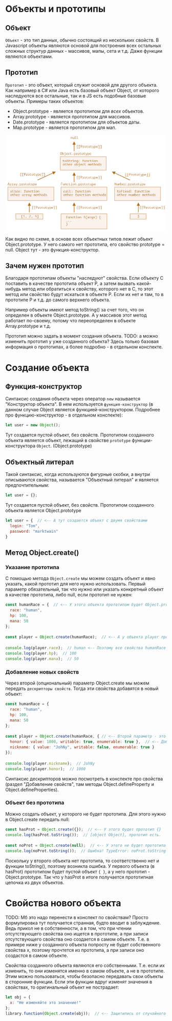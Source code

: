 # Объекты и прототипы

## Объект

`Объект` - это тип данных, обычно состоящий из нескольких свойств. В Javascript объекты являются основой для построения всех остальных сложных структур данных - массивов, мапы, сета и т.д. Даже функции являются объектами.

## Прототип

`Прототип` - это объект, который служит основой для другого объекта. Как например в C# или Java есть базовый объект Object, от которого наследуются все остальные, так и в JS есть подобные базовые объекты. Примеры таких объектов:

* Object.prototype - является прототипом для *всех* объектов.
* Array.prototype - является прототипом для массивов.
* Date.prototype - является прототипом для объектов даты.
* Map.prototype - является прототипом для мап.

<img src="img/prototype-tree.png" alt="prototype-tree" style="zoom:80%;" />

Как видно по схеме, в основе всех объектных типов лежит объект Object.prototype. У него самого нет прототипа, его свойство prototype = null. Object тут - это функция-конструктор.

## Зачем нужен прототип

Благодаря прототипам объекты "наследуют" свойства. Если объекту C поставить в качестве прототипа объект P, а затем вызвать какой-нибудь метод или обратиться к свойству, которого нет в C, то этот метод или свойство будут искаться в объекте P. Если их нет и там, то в прототипе P и т.д. до самого верхнего объекта.

Например объекты имеют метод toString() за счет того, что он определен в объекте Object.prototype. А у массивов этот метод работает по-своему, потому что переопределен в объекте Array.prototype и т.д.

Прототип можно задать в момент создания объекта. TODO: а можно изменить прототип у уже созданного объекта? Здесь только базовая информация о прототипах, а более подробно - в отдельном конспекте.

# Создание объекта

## Функция-конструктор

Синтаксис создания объекта через оператор `new` называется "Конструктор объекта". В нем используется `функция-конструктор` (в данном случае Object является функцией-конструктором. Подробнее про функцию-конструктор - в отдельном конспекте):

```javascript
let user = new Object();
```

Тут создается пустой объект, без свойств. Прототипом созданного объекта является объект, лежащий в свойстве `prototype` функции-конструктора `Object`. (Object.prototype)

## Объектный литерал

Такой синтаксис, когда используются фигурные скобки, а внутри описываются свойства, называется "Объектный литерал" и является предпочтительным:

```javascript
let user = {};
```

Тут создается пустой объект, без свойств. Прототипом созданного объекта является Object.prototype

```javascript
let user = {  // <-- А тут создается объект с двумя свойствами
  login: "Tom",
  password: "marktwain"
}
```

## Метод Object.create()

### Указание прототипа

С помощью метода `Object.create` мы можем создать объект и явно указать, какой прототип для него нужно использовать. Первый параметр обязательный, так что нужно или указать конкретный объект в качестве прототипа, либо null, если прототип не нужен:

```javascript
const humanRace = {  // <-- У этого объекта прототипом будет Object.prototype, по умолчанию
  race: "human",
  hp: 100,
  mana: 50
};

const player = Object.create(humanRace);  // <-- А у объекта player прототипом будет объект humanRace

console.log(player.race);  // human <-- Поэтому все свойства humanRace появились и у player
console.log(player.hp);  // 100
console.log(player.mana);  // 50
```

### Добавление новых свойств

Через второй (опциональный) параметр Object.create мы можем передать `дескрипторы свойств`. Тогда эти свойства добавятся в новый объект:

```javascript
const humanRace = {
  race: "human",
  hp: 100,
  mana: 50
};

const player = Object.create(humanRace, { // <-- Второй параметр - это дескрипторы свойств
  honor: { value: 1000, writable: true, enumerable: true },  // <-- Добавим объекту player два новых свойства
  nickname: { value: "JohNy", writable: false, enumerable: true }
});

console.log(player.nickname);  // JohNy
console.log(player.honor);  // 1000
```

Синтаксис дескрипторов можно посмотреть в конспекте про свойства (раздел "Добавление свойств", там методы Object.defineProperty и Object.defineProperties).

### Объект без прототипа

Можно создать объект, у которого не будет прототипа. Для этого нужно в Object.create передать null:

```javascript
const hasProt = Object.create({});  // <-- У этого будет прототип {}
console.log(hasProt.toString());  // [object Object], прототип есть.

const noProt = Object.create(null);  // <-- У этого не будет прототипа
console.log(noProt.toString());  // Ошибка! TypeError: noProt.toString is not a function
```

Поскольку у второго объекта нет прототипа, то соответственно нет и функции toString(), поэтому возникла ошибка. У первого объекта (в hasProt) прототипом будет пустой объект `{ }`, а у него прототип -  Object.prototype. Так что у hasProt в итоге получается прототипная цепочка из двух объектов.

# Свойства нового объекта

TODO: Мб это надо перенести в конспект по свойствам? Просто формулировка тут получается странная, будто вводит в заблуждение. Ведь прикол не в собственности, а в том, что при чтении отсутствующего свойства оно ищется в прототипе, а при записи отсутствующего свойства оно создается в самом объекте. Т.е. в примере ниже у созданного объекта попросту не будет собственного свойства x, поэтому прочтется из прототипа, а при записи оно создастся в самом объекте.

Свойства созданного объекта являются его собственными. Т.е. если их изменить, то они изменятся именно в самом объекте, а не в прототипе. Этим можно пользоваться, чтобы безопасно передавать свои объекты в сторонние функции. Если эти функции вдруг изменят значения в свойствах, то оригинальный объект не пострадает:

```javascript
let obj = {
  x: "Не изменяйте это значение!"
};
library.function(Object.create(obj));  // <-- Защитились от случайного изменения оригинального объекта
```